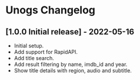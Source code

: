 # Unogs Changelog

## [1.0.0 Initial release] - 2022-05-16

- Initial setup.
- Add support for RapidAPI.
- Add title search.
- Add result filtering by name, imdb_id and year.
- Show title details with region, audio and subtitle.